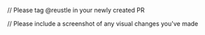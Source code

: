 // Please tag @reustle in your newly created PR

// Please include a screenshot of any visual changes you've made
